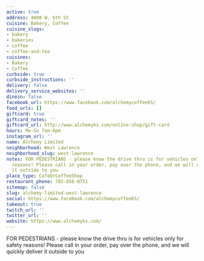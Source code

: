 ```yaml
---
active: true
address: 4000 W. 6th St
cuisine: Bakery, Coffee
cuisine_slugs:
- bakery
- bakeries
- coffee
- coffee-and-tea
cuisines:
- Bakery
- Coffee
curbside: true
curbside_instructions: ''
delivery: false
delivery_service_websites: ''
dinein: false
facebook_url: https://www.facebook.com/alchemycoffeeKS/
food_urls: []
giftcard: true
giftcard_notes: ''
giftcard_url: http://www.alchemyks.com/online-shop/gift-card
hours: Mo-Su 7am-6pm
instagram_url: ''
name: Alchemy Limited
neighborhood: West Lawrence
neighborhood_slug: west-lawrence
notes: FOR PEDESTRIANS - please know the drive thru is for vehicles only for safety
  reasons! Please call in your order, pay over the phone, and we will quickly deliver
  it outside to you
place_type: CafeOrCoffeeShop
restaurant_phone: 785-856-0751
sitemap: false
slug: alchemy-limited-west-lawrence
social: https://www.facebook.com/alchemycoffeeKS/
takeout: true
twitch_url: ''
twitter_url: ''
website: https://www.alchemyks.com/
---
```


FOR PEDESTRIANS - please know the drive thru is for vehicles only for safety reasons! Please call in your order, pay over the phone, and we will quickly deliver it outside to you